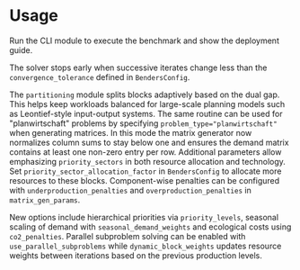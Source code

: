 # Usage

Run the CLI module to execute the benchmark and show the deployment guide.

The solver stops early when successive iterates change less than the
`convergence_tolerance` defined in `BendersConfig`.

The `partitioning` module splits blocks adaptively based on the dual gap. This
helps keep workloads balanced for large-scale planning models such as
Leontief-style input-output systems. The same routine can be used for
"planwirtschaft" problems by specifying `problem_type="planwirtschaft"` when
generating matrices. In this mode the matrix generator now normalizes column
sums to stay below one and ensures the demand matrix contains at least one
non-zero entry per row. Additional parameters allow emphasizing
`priority_sectors` in both resource allocation and technology. Set
`priority_sector_allocation_factor` in ``BendersConfig`` to allocate more
resources to these blocks. Component-wise penalties can be configured with
`underproduction_penalties` and `overproduction_penalties` in
``matrix_gen_params``.

New options include hierarchical priorities via `priority_levels`, seasonal
scaling of demand with `seasonal_demand_weights` and ecological costs using
`co2_penalties`. Parallel subproblem solving can be enabled with
`use_parallel_subproblems` while `dynamic_block_weights` updates resource
weights between iterations based on the previous production levels.
